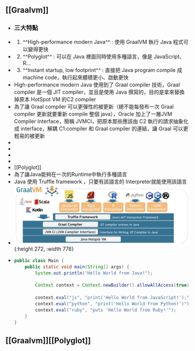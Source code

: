 ## [[Graalvm]]
- ### 三大特點
- 1. ^^High-performance modern Java^^ : 使用 GraalVM 執行 Java 程式可以變得更快
- 2. ^^Polyglot^^ : 可以在 Java 裡面同時使用多種語言，像是 JavaScript、R…
- 3. ^^Instant startup, low footprint^^ : 直接把 Java program compile 成 machine code，執行起來體積更小、啟動更快
- High-performance modern Java 使用到了 Graal compiler 技術，Graal compiler 是一個 JIT compiler，並且是使用 Java 撰寫的，目的是拿來替換掉原本 HotSpot VM 的C2 compiler
- 為了讓 Graal compiler 可以更彈性的被更新（總不能每發布一次 Graal compiler 更新就要重新 compile 整個 java），Oracle 加上了一層JVM Compiler Interface，簡稱 JVMCI，把原本那些應該由 C2 執行的請求抽象化成 interface，解耦 C1 compiler 和 Graal compiler 的連結，讓 Graal 可以更輕易的被更新
-
-
-
-
- [[Polyglot]]
- 為了讓Java能夠在一次的Runtime中執行多種語言
- Java 使用 Truffle framework ，只要有該語言的 Interpreter就能使用該語言
- ![graalvm_truffle.png](../assets/graalvm_truffle_1678346468276_0.png){:height 272, :width 778}
- ```java
  public class Main {
      public static void main(String[] args) {
          System.out.println("Hello World from Java!");
  
          Context context = Context.newBuilder().allowAllAccess(true).build();
  
          context.eval("js", "print('Hello World from JavaScript!');");
          context.eval("python", "print('Hello World from Python!')");
          context.eval("ruby", "puts 'Hello World from Ruby!'");
      }
  }
  ```
## [[Graalvm]][[Polyglot]]
